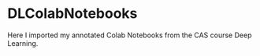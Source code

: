 # DLColabNotebooks

Here I imported my annotated Colab Notebooks from the CAS course Deep Learning.
